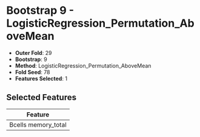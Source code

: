 # Bootstrap 9 - LogisticRegression_Permutation_AboveMean

- **Outer Fold**: 29
- **Bootstrap**: 9
- **Method**: LogisticRegression_Permutation_AboveMean
- **Fold Seed**: 78
- **Features Selected**: 1

## Selected Features

| Feature |
|---------|
| Bcells memory_total |
